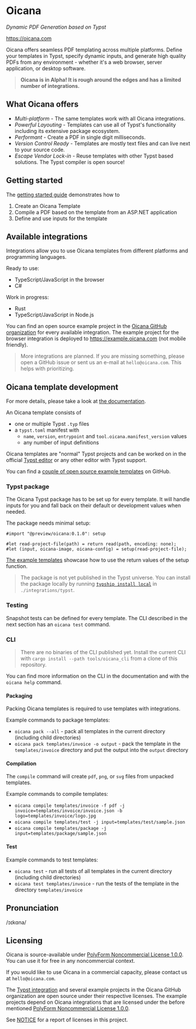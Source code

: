 # Oicana
*Dynamic PDF Generation based on Typst*

https://oicana.com

Oicana offers seamless PDF templating across multiple platforms. Define your templates in Typst, specify dynamic inputs, and generate high quality PDFs from any environment - whether it's a web browser, server application, or desktop software.

> **Oicana is in Alpha! It is rough around the edges and has a limited number of integrations.**

## What Oicana offers

- *Multi-platform* - The same templates work with all Oicana integrations.
- *Powerful Layouting* - Templates can use all of Typst's functionality including its extensive package ecosystem.
- *Performant* - Create a PDF in single digit milliseconds.
- *Version Control Ready* - Templates are mostly text files and can live next to your source code.
- *Escape Vendor Lock-in* - Reuse templates with other Typst based solutions. The Typst compiler is open source!

## Getting started

The [getting started guide][getting-started] demonstrates how to
1. Create an Oicana Template
2. Compile a PDF based on the template from an ASP.NET application
3. Define and use inputs for the template

## Available integrations

Integrations allow you to use Oicana templates from different platforms and programming languages.

Ready to use:
* TypeScript/JavaScript in the browser
* C#

Work in progress:
* Rust
* TypeScript/JavaScript in Node.js

You can find an open source example project in the [Oicana GitHub organization][oicana-github] for every available integration.
The example project for the browser integration is deployed to https://example.oicana.com (not mobile friendly).

> More integrations are planned. If you are missing something, please open a GitHub issue or sent us an e-mail at `hello@oicana.com`. This helps with prioritizing.

## Oicana template development

For more details, please take a look at [the documentation][docs].

An Oicana template consists of
- one or multiple Typst `.typ` files
- a `typst.toml` manifest with
  - `name`, `version`, `entrypoint` and `tool.oicana.manifest_version` values
  - any number of input definitions

Oicana templates are "normal" Typst projects and can be worked on in the official [Typst editor][Typst] or any other editor with Typst support.

You can find a [couple of open source example templates][oicana-example-templates] on GitHub.

### Typst package

The Oicana Typst package has to be set up for every template. It will handle inputs for you and fall back on their default or development values when needed.

The package needs minimal setup:
```typst
#import "@preview/oicana:0.1.0": setup

#let read-project-file(path) = return read(path, encoding: none);
#let (input, oicana-image, oicana-config) = setup(read-project-file);
```

[The example templates][oicana-example-templates] showcase how to use the return values of the setup function.

> The package is not yet published in the Typst universe. You can install the package locally by running [`typship install local`][typship] in `./integrations/typst`.

### Testing

Snapshot tests can be defined for every template. The CLI described in the next section has an `oicana test` command.

### CLI

> There are no binaries of the CLI published yet. Install the current CLI with `cargo install --path tools/oicana_cli` from a clone of this repository.

You can find more information on the CLI in the documentation and with the `oicana help` command.

#### Packaging

Packing Oicana templates is required to use templates with integrations.

Example commands to package templates:
- `oicana pack --all` - pack all templates in the current directory (including child directories)
- `oicana pack templates/invoice -o output` - pack the template in the `templates/invoice` directory and put the output into the `output` directory


#### Compilation

The `compile` command will create `pdf`, `png`, or `svg` files from unpacked templates.

Example commands to compile templates:
- `oicana compile templates/invoice -f pdf -j invoice=templates/invoice/invoice.json -b logo=templates/invoice/logo.jpg`
- `oicana compile templates/test -j input=templates/test/sample.json`
- `oicana compile templates/package -j input=templates/package/sample.json`


#### Test

Example commands to test templates:
- `oicana test` - run all tests of all templates in the current directory (including child directories)
- `oicana test templates/invoice` - run the tests of the template in the directory `templates/invoice`


## Pronunciation
/ɔɪkɑna/

## Licensing

Oicana is source-available under [PolyForm Noncommercial License 1.0.0](./LICENSE.md). You can use it for free in any noncommercial context.

If you would like to use Oicana in a commercial capacity, please contact us at `hello@oicana.com`.

The [Typst integration][oicana-typst] and several example projects in the Oicana GitHub organization are open source under their respective licenses.
The example projects depend on Oicana integrations that are licensed under the before mentioned [PolyForm Noncommercial License 1.0.0](./LICENSE.md).


See [NOTICE](NOTICE) for a report of licenses in this project.



[Typst]: https://typst.app/
[typst-universe]: https://typst.app/universe/
[typst-packages]: https://github.com/typst/packages/
[oicana-github]: https://github.com/oicana
[oicana-example-templates]: https://github.com/oicana/oicana_example_templates
[typship]: https://github.com/sjfhsjfh/typship
[napi]: https://napi.rs/
[oicana-typst]: https://typst.app/universe/package/oicana
[docs]: https://docs.oicana.com
[getting-started]: https://docs.oicana.com/getting-started
